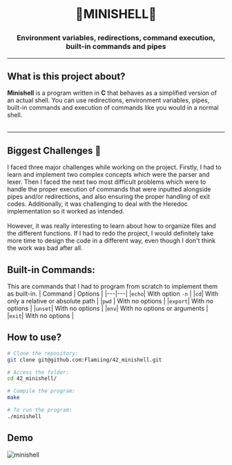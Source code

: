 # <p align="center">🐚MINISHELL🐚</p>

### <p align="center">Environment variables, redirections, command execution, built-in commands and pipes</p>

---
## What is this project about? </br>
**Minishell** is a program written in **C** that behaves as a simplified version of an actual shell. You can use redirections, environment variables, pipes, built-in commands and execution of commands like you would in a normal shell.</br></br>

---
## Biggest Challenges 💪

I faced three major challenges while working on the project. Firstly, I had to learn and implement two complex concepts which were the parser and lexer. Then I faced the next two most difficult problems which were to handle the proper execution of commands that were inputted alongside pipes and/or redirections, and also ensuring the proper handling of exit codes. Additionally, it was challenging to deal with the Heredoc implementation so it worked as intended. </br></br> However, it was really interesting to learn about how to organize files and the different functions. If I had to redo the project, I would definitely take more time to design the code in a different way, even though I don't think the work was bad after all.

## Built-in Commands:
  This are commands that I had to program from scratch to implement them as built-in.
  | Command | Options |
  |---|---|
  |`echo`| With option `-n` |
  |`cd`| With only a relative or absolute path |
  |`pwd` | With no options |
  |`export`| With no options |
  |`unset`| With no options |
  |`env`| With no options or arguments |
  |`exit`| With no options |
  
## How to use?

```bash
# Clone the repository:
git clone git@github.com:Flamiing/42_minishell.git

# Access the folder:
cd 42_minishell/

# Compile the program:
make

# To run the program:
./minishell
```

## Demo
![minishell](https://github.com/Flamiing/42_minishell/assets/58707234/93409084-f57c-44a5-a423-14e635c99012)








